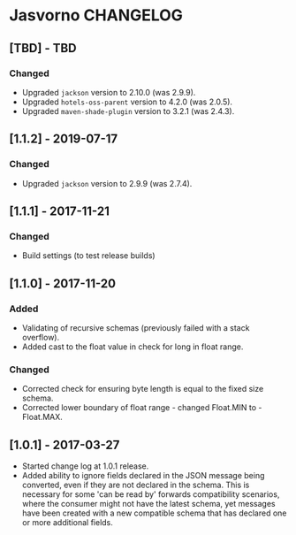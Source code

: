 # Jasvorno CHANGELOG

## [TBD] - TBD
### Changed
- Upgraded `jackson` version to 2.10.0 (was 2.9.9).
- Upgraded `hotels-oss-parent` version to 4.2.0 (was 2.0.5).
- Upgraded `maven-shade-plugin` version to 3.2.1 (was 2.4.3).

## [1.1.2] - 2019-07-17
### Changed
- Upgraded `jackson` version to 2.9.9 (was 2.7.4).

## [1.1.1] - 2017-11-21
### Changed
- Build settings (to test release builds)

## [1.1.0] - 2017-11-20
### Added
- Validating of recursive schemas (previously failed with a stack overflow). 
- Added cast to the float value in check for long in float range.

### Changed
- Corrected check for ensuring byte length is equal to the fixed size schema.
- Corrected lower boundary of float range - changed Float.MIN to -Float.MAX.

## [1.0.1] - 2017-03-27
- Started change log at 1.0.1 release.
- Added ability to ignore fields declared in the JSON message being converted, even if they are not declared in the schema. This is necessary for some 'can be read by' forwards compatibility scenarios, where the consumer might not have the latest schema, yet messages have been created with a new compatible schema that has declared one or more additional fields.

